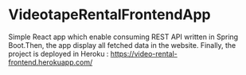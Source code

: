 # VideotapeRentalFrontendApp

Simple React app which enable consuming REST API written in Spring Boot.Then, the app display all fetched data in the website. Finally, the project is deployed in Heroku : https://video-rental-frontend.herokuapp.com/